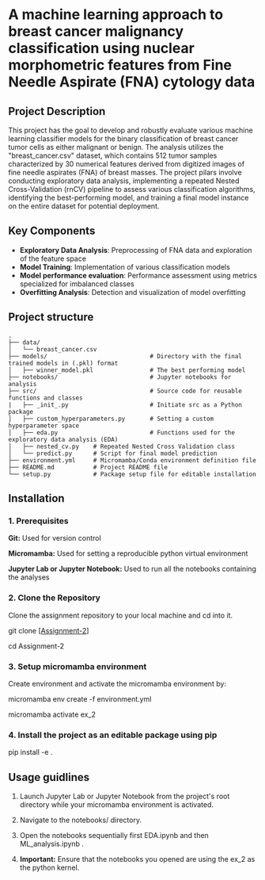 # A machine learning approach to breast cancer malignancy classification using nuclear morphometric features from Fine Needle Aspirate (FNA) cytology data

## Project Description

This project has the goal to develop and robustly evaluate various machine learning classifier models for the binary classification of breast cancer tumor cells as either malignant or benign.  The analysis utilizes the "breast_cancer.csv" dataset, which contains 512 tumor samples characterized by 30 numerical features derived from digitized images of fine needle aspirates (FNA) of breast masses.  The project pilars involve conducting exploratory data analysis, implementing a repeated Nested Cross-Validation (rnCV) pipeline to assess various classification algorithms, identifying the best-performing model, and training a final model instance on the entire dataset for potential deployment.

## Key Components

- **Exploratory Data Analysis**: Preprocessing of FNA data and exploration of the feature space
- **Model Training**: Implementation of various classification models
- **Model performance evaluation**: Performance assessment using metrics specialized for imbalanced classes
- **Overfitting Analysis**: Detection and visualization of model overfitting

## Project structure

    .
    ├── data/
    │   └── breast_cancer.csv
    ├── models/                             # Directory with the final trained models in (.pkl) format
    │   ├── winner_model.pkl                # The best performing model
    ├── notebooks/                          # Jupyter notebooks for analysis
    ├── src/                                # Source code for reusable functions and classes
    |   ├── _init_.py                       # Initiate src as a Python package
    │   ├── custom_hyperparameters.py       # Setting a custom hyperparameter space
    │   ├── eda.py                          # Functions used for the exploratory data analysis (EDA)
    │   ├── nested_cv.py    # Repeated Nested Cross Validation class
    │   └── predict.py      # Script for final model prediction
    ├── environment.yml     # Micromamba/Conda environment definition file
    ├── README.md           # Project README file
    └── setup.py            # Package setup file for editable installation

## Installation

### 1. Prerequisites

**Git:** Used for version control

**Micromamba:** Used for setting a reproducible python virtual environment

**Jupyter Lab or Jupyter Notebook:** Used to run all the notebooks containing the analyses

### 2. Clone the Repository

Clone the assignment repository to your local machine and cd into it.

git clone [[Assignment-2](https://github.com/NeoCorteX33/Assignment-2)]

cd Assignment-2

### 3. Setup micromamba environment

Create environment and activate the micromamba environment by:

micromamba env create -f environment.yml

micromamba activate ex_2

### 4. Install the project as an editable package using pip

pip install -e .

## Usage guidlines

1. Launch Jupyter Lab or Jupyter Notebook from the project's root directory while your micromamba environment is activated.

2. Navigate to the notebooks/ directory.

3. Open the notebooks sequentially first EDA.ipynb and then ML_analysis.ipynb .

4. **Important:** Ensure that the notebooks you opened are using the ex_2 as the python kernel.

